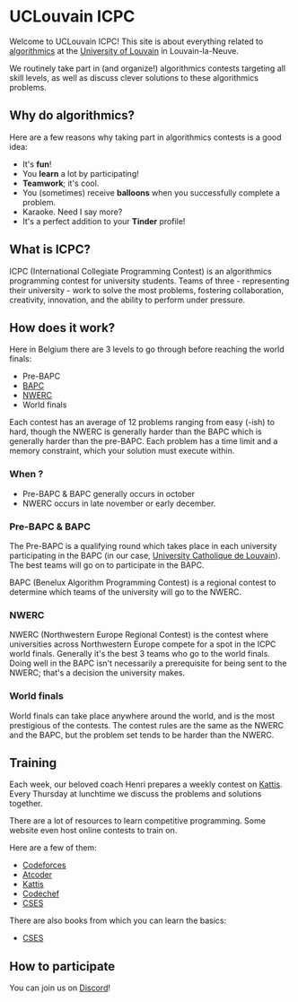 # UCLouvain **ICPC**

Welcome to UCLouvain ICPC!
This site is about everything related to [algorithmics](https://en.wikipedia.org/wiki/Algorithmics) at the [University of Louvain](https://en.wikipedia.org/wiki/Universit%C3%A9_catholique_de_Louvain) in Louvain-la-Neuve.

We routinely take part in (and organize!) algorithmics contests targeting all skill levels, as well as discuss clever solutions to these algorithmics problems.

## Why do algorithmics?

Here are a few reasons why taking part in algorithmics contests is a good idea:

- It's **fun**!
- You **learn** a lot by participating!
- **Teamwork**; it's cool.
- You (sometimes) receive **balloons** when you successfully complete a problem.
- Karaoke. Need I say more?
- It's a perfect addition to your **Tinder** profile!

## What is ICPC?

ICPC (International Collegiate Programming Contest) is an algorithmics programming contest for university students.
Teams of three - representing their university - work to solve the most problems, fostering collaboration, creativity, innovation, and the ability to perform under pressure.

## How does it work?

Here in Belgium there are 3 levels to go through before reaching the world finals:

- Pre-BAPC
- [BAPC](https://en.wikipedia.org/wiki/BAPC)
- [NWERC](https://2023.nwerc.eu/)
- World finals

Each contest has an average of 12 problems ranging from easy (-ish) to hard, though the NWERC is generally harder than the BAPC which is generally harder than the pre-BAPC.
Each problem has a time limit and a memory constraint, which your solution must execute within.

### When ?
- Pre-BAPC & BAPC generally occurs in october
- NWERC occurs in late november or early december.


### Pre-BAPC & BAPC

The Pre-BAPC is a qualifying round which takes place in each university participating in the BAPC (in our case, [University Catholique de  Louvain](https://en.wikipedia.org/wiki/Universit%C3%A9_catholique_de_Louvain)).
The best teams will go on to participate in the BAPC.

BAPC (Benelux Algorithm Programming Contest) is a regional contest to determine which teams of the university will go to the NWERC.

### NWERC

NWERC (Northwestern Europe Regional Contest) is the contest where universities across Northwestern Europe compete for a spot in the ICPC world finals.
Generally it's the best 3 teams who go to the world finals.
Doing well in the BAPC isn't necessarily a prerequisite for being sent to the NWERC; that's a decision the university makes.

### World finals

World finals can take place anywhere around the world, and is the most prestigious of the contests.
The contest rules are the same as the NWERC and the BAPC, but the problem set tends to be harder than the NWERC.

## Training

Each week, our beloved coach Henri prepares a weekly contest on [Kattis](https://open.kattis.com/).
Every Thursday at lunchtime we discuss the problems and solutions together.

There are a lot of resources to learn competitive programming.
Some website even host online contests to train on.

Here are a few of them:
 
- [Codeforces](https://codeforces.com/)
- [Atcoder](https://atcoder.jp/)
- [Kattis](https://open.kattis.com/)
- [Codechef](https://www.codechef.com/)
- [CSES](https://cses.fi/)

There are also books from which you can learn the basics:

- [CSES](https://cses.fi/book/index.php)

## How to participate

You can join us on [Discord](https://discord.gg/HYVNGM9yGw)!
